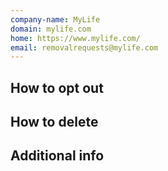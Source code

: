```yaml
---
company-name: MyLife
domain: mylife.com
home: https://www.mylife.com/
email: removalrequests@mylife.com
---
```

## How to opt out




## How to delete




## Additional info

















